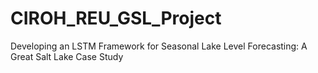 # CIROH_REU_GSL_Project
Developing an LSTM Framework for Seasonal Lake Level Forecasting: A Great Salt Lake Case Study
